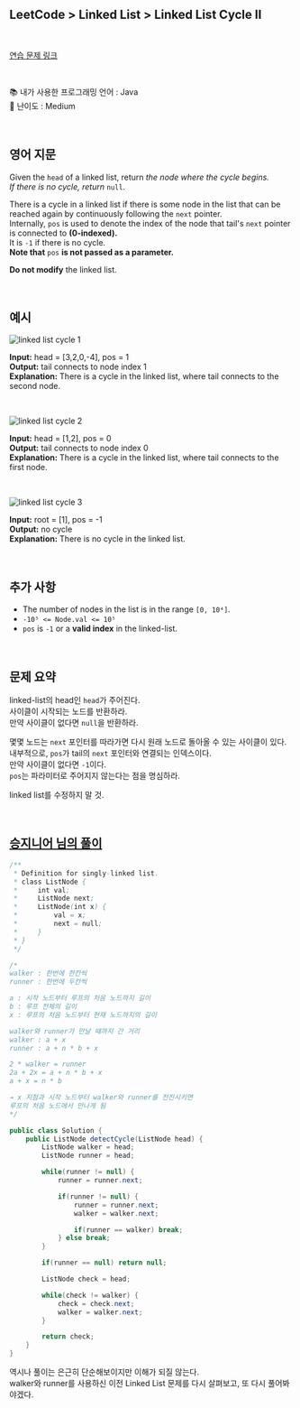 ## **LeetCode > Linked List > Linked List Cycle II**

<br>

[연습 문제 링크](https://leetcode.com/problems/linked-list-cycle-ii/)

<br>

📚 내가 사용한 프로그래밍 언어 : Java  
🎢 난이도 : Medium

<br>

## 영어 지문

Given the `head` of a linked list, return _the node where the cycle begins._  
_If there is no cycle, return_ `null`.

There is a cycle in a linked list if there is some node in the list that can be reached again by continuously following the `next` pointer.  
Internally, `pos` is used to denote the index of the node that tail's `next` pointer is connected to **(0-indexed).**  
It is `-1` if there is no cycle.  
**Note that** `pos` **is not passed as a parameter.**

**Do not modify** the linked list.

<br>

## 예시

![linked list cycle 1](https://user-images.githubusercontent.com/75058239/146770567-4c161247-0f54-4764-b0c4-5d1e826c47cd.png)

**Input:** head = [3,2,0,-4], pos = 1  
**Output:** tail connects to node index 1  
**Explanation:** There is a cycle in the linked list, where tail connects to the second node.

<br>

![linked list cycle 2](https://user-images.githubusercontent.com/75058239/146770584-70006d23-e009-4526-b2af-e724c93ca890.png)

**Input:** head = [1,2], pos = 0  
**Output:** tail connects to node index 0  
**Explanation:** There is a cycle in the linked list, where tail connects to the first node.

<br>

![linked list cycle 3](https://user-images.githubusercontent.com/75058239/146770596-022e1001-8e0d-412f-a1f2-ff137295adaf.png)

**Input:** root = [1], pos = -1  
**Output:** no cycle  
**Explanation:** There is no cycle in the linked list.

<br>

## 추가 사항

- The number of nodes in the list is in the range `[0, 10⁴]`.
- `-10⁵ <= Node.val <= 10⁵`
- `pos` is `-1` or a **valid index** in the linked-list.

<br>

## 문제 요약

linked-list의 head인 `head`가 주어진다.  
사이클이 시작되는 노드를 반환하라.  
만약 사이클이 없다면 `null`을 반환하라.

몇몇 노드는 `next` 포인터를 따라가면 다시 원래 노드로 돌아올 수 있는 사이클이 있다.  
내부적으로, `pos`가 tail의 `next` 포인터와 연결되는 인덱스이다.  
만약 사이클이 없다면 `-1`이다.  
`pos`는 파라미터로 주어지지 않는다는 점을 명심하라.

linked list를 수정하지 말 것.

<br>

## [승지니어 님의 풀이](https://youtu.be/SPKJz8oPJo4)

```java
/**
 * Definition for singly-linked list.
 * class ListNode {
 *     int val;
 *     ListNode next;
 *     ListNode(int x) {
 *         val = x;
 *         next = null;
 *     }
 * }
 */

/*
walker : 한번에 한칸씩
runner : 한번에 두칸씩

a : 시작 노드부터 루프의 처음 노드까지 길이
b : 루프 전체의 길이
x : 루프의 처음 노드부터 현재 노드까지의 길이

walker와 runner가 만날 때까지 간 거리
walker : a + x
runner : a + n * b + x

2 * walker = runner
2a + 2x = a + n * b + x
a + x = n * b

→ x 지점과 시작 노드부터 walker와 runner를 전진시키면
루프의 처음 노드에서 만나게 됨
*/

public class Solution {
    public ListNode detectCycle(ListNode head) {
        ListNode walker = head;
        ListNode runner = head;

        while(runner != null) {
            runner = runner.next;

            if(runner != null) {
                runner = runner.next;
                walker = walker.next;

                if(runner == walker) break;
            } else break;
        }

        if(runner == null) return null;

        ListNode check = head;

        while(check != walker) {
            check = check.next;
            walker = walker.next;
        }

        return check;
    }
}
```

역시나 풀이는 은근히 단순해보이지만 이해가 되질 않는다.  
walker와 runner를 사용하신 이전 Linked List 문제를 다시 살펴보고, 또 다시 풀어봐야겠다.
